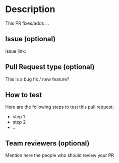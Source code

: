 # Description

This PR fixes/adds ...

## Issue (optional)

Issue link:

## Pull Request type (optional)

This is a bug fix / new feature?

## How to test

Here are the following steps to test this pull request:

- step 1
- step 2
- ...

## Team reviewers (optional)

Mention here the people who should review your PR
